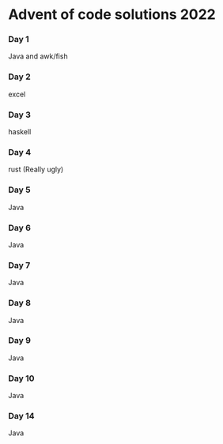 # Advent of code solutions 2022
### Day 1
Java and awk/fish

### Day 2
excel

### Day 3
haskell

### Day 4
rust (Really ugly)

### Day 5
Java

### Day 6
Java

### Day 7
Java

### Day 8
Java

### Day 9
Java

### Day 10
Java

### Day 14
Java
